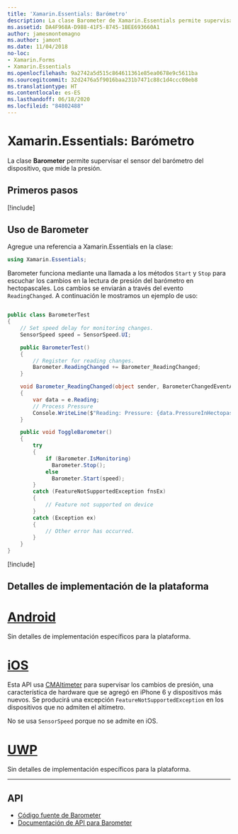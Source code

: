 ```yaml
---
title: 'Xamarin.Essentials: Barómetro'
description: La clase Barometer de Xamarin.Essentials permite supervisar el sensor del barómetro del dispositivo, que mide la presión.
ms.assetid: DA4F968A-D988-41F5-8745-1BEE693660A1
author: jamesmontemagno
ms.author: jamont
ms.date: 11/04/2018
no-loc:
- Xamarin.Forms
- Xamarin.Essentials
ms.openlocfilehash: 9a2742a5d515c864611361e85ea0678e9c5611ba
ms.sourcegitcommit: 32d2476a5f9016baa231b7471c88c1d4ccc08eb8
ms.translationtype: HT
ms.contentlocale: es-ES
ms.lasthandoff: 06/18/2020
ms.locfileid: "84802488"
---
```

# <a name="xamarinessentials-barometer"></a>Xamarin.Essentials: Barómetro

La clase **Barometer** permite supervisar el sensor del barómetro del dispositivo, que mide la presión.

## <a name="get-started"></a>Primeros pasos

[!include[](~/essentials/includes/get-started.md)]

## <a name="using-barometer"></a>Uso de Barometer

Agregue una referencia a Xamarin.Essentials en la clase:

```csharp
using Xamarin.Essentials;
```

Barometer funciona mediante una llamada a los métodos `Start` y `Stop` para escuchar los cambios en la lectura de presión del barómetro en hectopascales. Los cambios se enviarán a través del evento `ReadingChanged`. A continuación le mostramos un ejemplo de uso:

```csharp

public class BarometerTest
{
    // Set speed delay for monitoring changes.
    SensorSpeed speed = SensorSpeed.UI;

    public BarometerTest()
    {
        // Register for reading changes.
        Barometer.ReadingChanged += Barometer_ReadingChanged;
    }

    void Barometer_ReadingChanged(object sender, BarometerChangedEventArgs e)
    {
        var data = e.Reading;
        // Process Pressure
        Console.WriteLine($"Reading: Pressure: {data.PressureInHectopascals} hectopascals");
    }

    public void ToggleBarometer()
    {
        try
        {
            if (Barometer.IsMonitoring)
              Barometer.Stop();
            else
              Barometer.Start(speed);
        }
        catch (FeatureNotSupportedException fnsEx)
        {
            // Feature not supported on device
        }
        catch (Exception ex)
        {
            // Other error has occurred.
        }
    }
}
```

[!include[](~/essentials/includes/sensor-speed.md)]

## <a name="platform-implementation-specifics"></a>Detalles de implementación de la plataforma

# <a name="android"></a>[Android](#tab/android)

Sin detalles de implementación específicos para la plataforma.

# <a name="ios"></a>[iOS](#tab/ios)

Esta API usa [CMAltimeter](https://developer.apple.com/documentation/coremotion/cmaltimeter#//apple_ref/occ/cl/CMAltimeter) para supervisar los cambios de presión, una característica de hardware que se agregó en iPhone 6 y dispositivos más nuevos. Se producirá una excepción `FeatureNotSupportedException` en los dispositivos que no admiten el altímetro.

No se usa `SensorSpeed` porque no se admite en iOS.

# <a name="uwp"></a>[UWP](#tab/uwp)

Sin detalles de implementación específicos para la plataforma.

-----

## <a name="api"></a>API

- [Código fuente de Barometer](https://github.com/xamarin/Essentials/tree/main/Xamarin.Essentials/Barometer)
- [Documentación de API para Barometer](xref:Xamarin.Essentials.Barometer)
